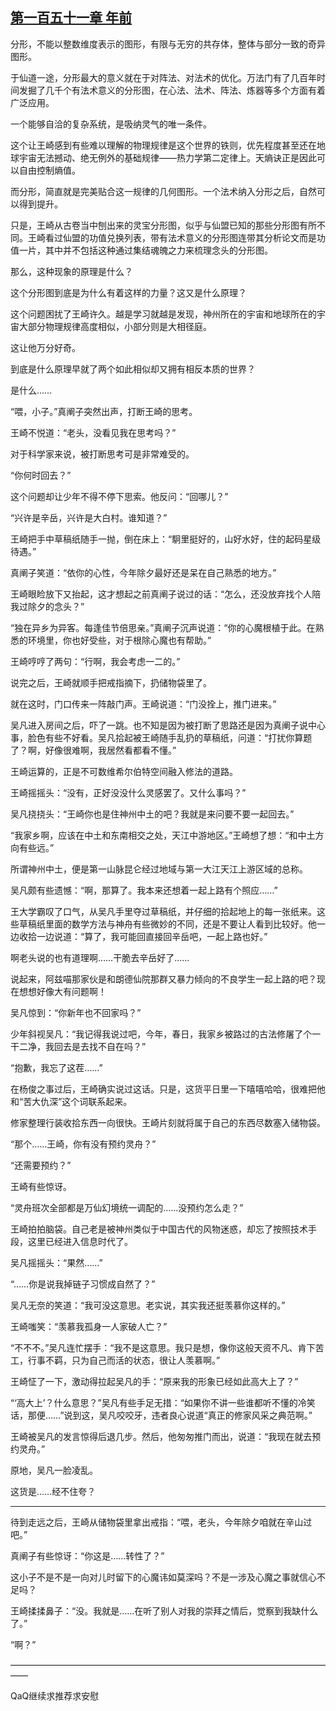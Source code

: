 ## [第一百五十一章 年前](https://www.xxbiquge.com/11_11207/5463576.html)


  分形，不能以整数维度表示的图形，有限与无穷的共存体，整体与部分一致的奇异图形。

  于仙道一途，分形最大的意义就在于对阵法、对法术的优化。万法门有了几百年时间发掘了几千个有法术意义的分形图，在心法、法术、阵法、炼器等多个方面有着广泛应用。

  一个能够自洽的复杂系统，是吸纳灵气的唯一条件。

  这个让王崎感到有些难以理解的物理规律是这个世界的铁则，优先程度甚至还在地球宇宙无法撼动、绝无例外的基础规律——热力学第二定律上。天熵诀正是因此可以自由控制熵值。

  而分形，简直就是完美贴合这一规律的几何图形。一个法术纳入分形之后，自然可以得到提升。

  只是，王崎从古卷当中刨出来的灵宝分形图，似乎与仙盟已知的那些分形图有所不同。王崎看过仙盟的功值兑换列表，带有法术意义的分形图连带其分析论文而是功值一片，其中并不包括这种通过集结魂魄之力来梳理念头的分形图。

  那么，这种现象的原理是什么？

  这个分形图到底是为什么有着这样的力量？这又是什么原理？

  这个问题困扰了王崎许久。越是学习就越是发现，神州所在的宇宙和地球所在的宇宙大部分物理规律高度相似，小部分则是大相径庭。

  这让他万分好奇。

  到底是什么原理早就了两个如此相似却又拥有相反本质的世界？

  是什么……

  “喂，小子。”真阐子突然出声，打断王崎的思考。

  王崎不悦道：“老头，没看见我在思考吗？”

  对于科学家来说，被打断思考可是非常难受的。

  “你何时回去？”

  这个问题却让少年不得不停下思索。他反问：“回哪儿？”

  “兴许是辛岳，兴许是大白村。谁知道？”

  王崎把手中草稿纸随手一抛，倒在床上：“駉里挺好的，山好水好，住的起码星级待遇。”

  真阐子笑道：“依你的心性，今年除夕最好还是呆在自己熟悉的地方。”

  王崎眼睑放下又抬起，这才想起之前真阐子说过的话：“怎么，还没放弃找个人陪我过除夕的念头？”

  “独在异乡为异客。每逢佳节倍思亲。”真阐子沉声说道：“你的心魔根植于此。在熟悉的环境里，你也好受些，对于根除心魔也有帮助。”

  王崎哼哼了两句：“行啊，我会考虑一二的。”

  说完之后，王崎就顺手把戒指摘下，扔储物袋里了。

  就在这时，门口传来一阵敲门声。王崎说道：“门没拴上，推门进来。”

  吴凡进入房间之后，吓了一跳。也不知是因为被打断了思路还是因为真阐子说中心事，脸色有些不好看。吴凡拾起被王崎随手乱扔的草稿纸，问道：“打扰你算题了？啊，好像很难啊，我居然看都看不懂。”

  王崎运算的，正是不可数维希尔伯特空间融入修法的道路。

  王崎摇摇头：“没有，正好没没什么灵感罢了。又什么事吗？”

  吴凡挠挠头：“王崎你也是住神州中土的吧？我就是来问要不要一起回去。”

  “我家乡啊，应该在中土和东南相交之处，天江中游地区。”王崎想了想：“和中土方向有些远。”

  所谓神州中土，便是第一山脉昆仑经过地域与第一大江天江上游区域的总称。

  吴凡颇有些遗憾：“啊，那算了。我本来还想着一起上路有个照应……”

  王大学霸叹了口气，从吴凡手里夺过草稿纸，并仔细的拾起地上的每一张纸来。这些草稿纸里面的数学方法与神舟有些微妙的不同，还是不要让人看到比较好。他一边收拾一边说道：“算了，我可能回直接回辛岳吧，一起上路也好。”

  啊老头说的也有道理啊……干脆去辛岳好了……

  说起来，阿兹喵那家伙是和朗德仙院那群又暴力倾向的不良学生一起上路的吧？现在想想好像大有问题啊！

  吴凡惊到：“你新年也不回家吗？”

  少年斜视吴凡：“我记得我说过吧，今年，春日，我家乡被路过的古法修屠了个一干二净，我回去是去找不自在吗？”

  “抱歉，我忘了这茬……”

  在杨俊之事过后，王崎确实说过这话。只是，这货平日里一下嘻嘻哈哈，很难把他和“苦大仇深”这个词联系起来。

  修家整理行装收拾东西一向很快。王崎片刻就将属于自己的东西尽数塞入储物袋。

  “那个……王崎，你有没有预约灵舟？”

  “还需要预约？”

  王崎有些惊讶。

  “灵舟班次全部都是万仙幻境统一调配的……没预约怎么走？”

  王崎拍拍脑袋。自己老是被神州类似于中国古代的风物迷惑，却忘了按照技术手段，这里已经进入信息时代了。

  吴凡摇摇头：“果然……”

  “……你是说我掉链子习惯成自然了？”

  吴凡无奈的笑道：“我可没这意思。老实说，其实我还挺羡慕你这样的。”

  王崎嗤笑：“羡慕我孤身一人家破人亡？”

  “不不不。”吴凡连忙摆手：“我不是这意思。我只是想，像你这般天资不凡、肯下苦工，行事不羁，只为自己而活的状态，很让人羡慕啊。”

  王崎怔了一下，激动得拉起吴凡的手：“原来我的形象已经如此高大上了？”

  “‘高大上’？什么意思？”吴凡有些手足无措：“如果你不讲一些谁都听不懂的冷笑话，那便……”说到这，吴凡咬咬牙，违者良心说道“真正的修家风采之典范啊。”

  王崎被吴凡的发言惊得后退几步。然后，他匆匆推门而出，说道：“我现在就去预约灵舟。”

  原地，吴凡一脸凌乱。

  这货是……经不住夸？

  _______________________________

  待到走远之后，王崎从储物袋里拿出戒指：“喂，老头，今年除夕咱就在辛山过吧。”

  真阐子有些惊讶：“你这是……转性了？”

  这小子不是不是一向对儿时留下的心魔讳如莫深吗？不是一涉及心魔之事就信心不足吗？

  王崎揉揉鼻子：“没。我就是……在听了别人对我的崇拜之情后，觉察到我缺什么了。”

  “啊？”

  ——————————————————————————————————————

  QaQ继续求推荐求安慰
